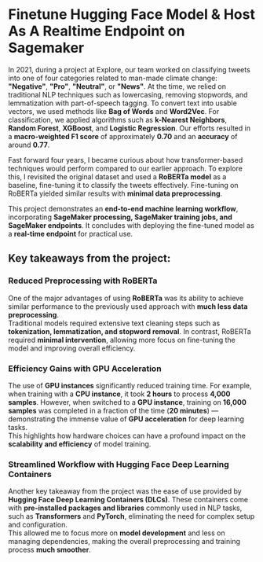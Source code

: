 # Finetune Hugging Face Model & Host As A Realtime Endpoint on Sagemaker

In 2021, during a project at Explore, our team worked on classifying tweets into one of four categories related to man-made climate change: **"Negative"**, **"Pro"**, **"Neutral"**, or **"News"**. At the time, we relied on traditional NLP techniques such as lowercasing, removing stopwords, and lemmatization with part-of-speech tagging. To convert text into usable vectors, we used methods like **Bag of Words** and **Word2Vec**. For classification, we applied algorithms such as **k-Nearest Neighbors**, **Random Forest**, **XGBoost**, and **Logistic Regression**. Our efforts resulted in a **macro-weighted F1 score** of approximately **0.70** and an **accuracy** of around **0.77**.

Fast forward four years, I became curious about how transformer-based techniques would perform compared to our earlier approach. To explore this, I revisited the original dataset and used a **RoBERTa model** as a baseline, fine-tuning it to classify the tweets effectively. Fine-tuning on RoBERTa yielded similar results with **minimal data preprocessing**.

This project demonstrates an **end-to-end machine learning workflow**, incorporating **SageMaker processing, SageMaker training jobs, and SageMaker endpoints**. It concludes with deploying the fine-tuned model as a **real-time endpoint** for practical use.


## Key takeaways from the project:

### **Reduced Preprocessing with RoBERTa**
One of the major advantages of using **RoBERTa** was its ability to achieve similar performance to the previously used approach with **much less data preprocessing**.  
Traditional models required extensive text cleaning steps such as **tokenization, lemmatization, and stopword removal**. In contrast, RoBERTa required **minimal intervention**, allowing more focus on fine-tuning the model and improving overall efficiency.

### **Efficiency Gains with GPU Acceleration**
The use of **GPU instances** significantly reduced training time. For example, when training with a **CPU instance**, it took **2 hours** to process **4,000 samples**. However, when switched to a **GPU instance**, training on **16,000 samples** was completed in a fraction of the time (**20 minutes**) — demonstrating the immense value of **GPU acceleration** for deep learning tasks.  
This highlights how hardware choices can have a profound impact on the **scalability and efficiency** of model training.

### **Streamlined Workflow with Hugging Face Deep Learning Containers**
Another key takeaway from the project was the ease of use provided by **Hugging Face Deep Learning Containers (DLCs)**. These containers come with **pre-installed packages and libraries** commonly used in NLP tasks, such as **Transformers** and **PyTorch**, eliminating the need for complex setup and configuration.  
This allowed me to focus more on **model development** and less on managing dependencies, making the overall preprocessing and training process **much smoother**.

